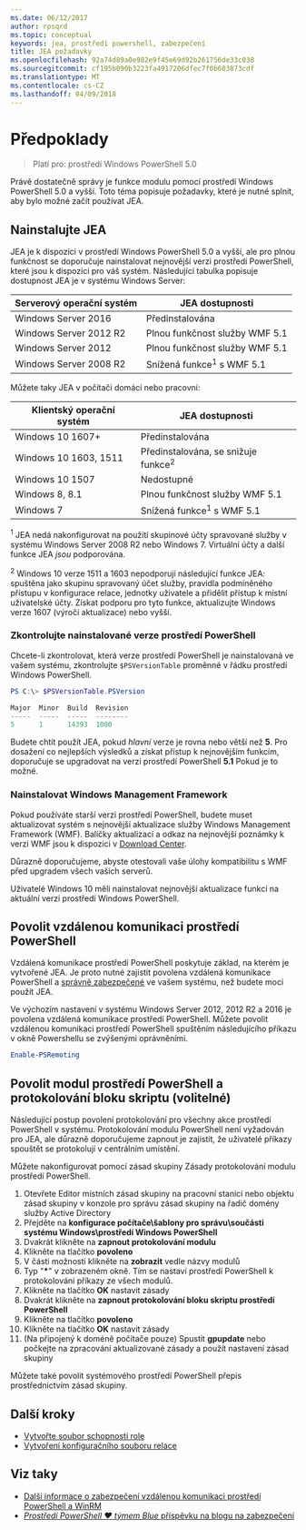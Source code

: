 ```yaml
---
ms.date: 06/12/2017
author: rpsqrd
ms.topic: conceptual
keywords: jea, prostředí powershell, zabezpečení
title: JEA požadavky
ms.openlocfilehash: 92a74d89a0e982e9f45e69d92b261756de33c038
ms.sourcegitcommit: cf195b090b3223fa4917206dfec7f0b603873cdf
ms.translationtype: MT
ms.contentlocale: cs-CZ
ms.lasthandoff: 04/09/2018
---
```

# <a name="prerequisites"></a>Předpoklady

> Platí pro: prostředí Windows PowerShell 5.0

Právě dostatečně správy je funkce modulu pomocí prostředí Windows PowerShell 5.0 a vyšší.
Toto téma popisuje požadavky, které je nutné splnit, aby bylo možné začít používat JEA.

## <a name="install-jea"></a>Nainstalujte JEA

JEA je k dispozici v prostředí Windows PowerShell 5.0 a vyšší, ale pro plnou funkčnost se doporučuje nainstalovat nejnovější verzi prostředí PowerShell, které jsou k dispozici pro váš systém.
Následující tabulka popisuje dostupnost JEA je v systému Windows Server:

Serverový operační systém   | JEA dostupnosti
--------------------------|--------------------------------
Windows Server 2016       | Předinstalována
Windows Server 2012 R2    | Plnou funkčnost služby WMF 5.1
Windows Server 2012       | Plnou funkčnost služby WMF 5.1
Windows Server 2008 R2    | Snížená funkce<sup>1</sup> s WMF 5.1

Můžete taky JEA v počítači domácí nebo pracovní:

Klientský operační systém   | JEA dostupnosti
--------------------------|-----------------------------------------------------
Windows 10 1607+          | Předinstalována
Windows 10 1603, 1511     | Předinstalována, se snižuje funkce<sup>2</sup>
Windows 10 1507           | Nedostupné
Windows 8, 8.1            | Plnou funkčnost služby WMF 5.1
Windows 7                 | Snížená funkce<sup>1</sup> s WMF 5.1

<sup>1</sup> JEA nedá nakonfigurovat na použití skupinové účty spravované služby v systému Windows Server 2008 R2 nebo Windows 7.
Virtuální účty a další funkce JEA *jsou* podporována.

<sup>2</sup> Windows 10 verze 1511 a 1603 nepodporují následující funkce JEA: spuštěna jako skupinu spravovaný účet služby, pravidla podmíněného přístupu v konfigurace relace, jednotky uživatele a přidělit přístup k místní uživatelské účty.
Získat podporu pro tyto funkce, aktualizujte Windows verze 1607 (výročí aktualizace) nebo vyšší.

### <a name="check-which-version-of-powershell-is-installed"></a>Zkontrolujte nainstalované verze prostředí PowerShell

Chcete-li zkontrolovat, která verze prostředí PowerShell je nainstalovaná ve vašem systému, zkontrolujte `$PSVersionTable` proměnné v řádku prostředí Windows PowerShell.

```powershell
PS C:\> $PSVersionTable.PSVersion

Major  Minor  Build  Revision
-----  -----  -----  --------
5      1      14393  1000
```

Budete chtít použít JEA, pokud *hlavní* verze je rovna nebo větší než **5**.
Pro dosažení co nejlepších výsledků a získat přístup k nejnovějším funkcím, doporučuje se upgradovat na verzi prostředí PowerShell **5.1** Pokud je to možné.

### <a name="install-windows-management-framework"></a>Nainstalovat Windows Management Framework

Pokud používáte starší verzi prostředí PowerShell, budete muset aktualizovat systém s nejnovější aktualizace služby Windows Management Framework (WMF).
Balíčky aktualizací a odkaz na nejnovější poznámky k verzi WMF jsou k dispozici v [Download Center](https://aka.ms/WMF5).

Důrazně doporučujeme, abyste otestovali vaše úlohy kompatibilitu s WMF před upgradem všech vašich serverů.

Uživatelé Windows 10 měli nainstalovat nejnovější aktualizace funkcí na aktuální verzi prostředí Windows PowerShell.

## <a name="enable-powershell-remoting"></a>Povolit vzdálenou komunikaci prostředí PowerShell

Vzdálená komunikace prostředí PowerShell poskytuje základ, na kterém je vytvořené JEA.
Je proto nutné zajistit povolena vzdálená komunikace PowerShell a [správně zabezpečené](https://msdn.microsoft.com/powershell/scripting/setup/winrmsecurity) ve vašem systému, než budete moci použít JEA.

Ve výchozím nastavení v systému Windows Server 2012, 2012 R2 a 2016 je povolena vzdálená komunikace prostředí PowerShell.
Můžete povolit vzdálenou komunikaci prostředí PowerShell spuštěním následujícího příkazu v okně Powershellu se zvýšenými oprávněními.

```powershell
Enable-PSRemoting
```

## <a name="enable-powershell-module-and-script-block-logging-optional"></a>Povolit modul prostředí PowerShell a protokolování bloku skriptu (volitelné)

Následující postup povolení protokolování pro všechny akce prostředí PowerShell v systému.
Protokolování modulu PowerShell není vyžadován pro JEA, ale důrazně doporučujeme zapnout je zajistit, že uživatelé příkazy spouštět se protokolují v centrálním umístění.

Můžete nakonfigurovat pomocí zásad skupiny Zásady protokolování modulu prostředí PowerShell.

1. Otevřete Editor místních zásad skupiny na pracovní stanici nebo objektu zásad skupiny v konzole pro správu zásad skupiny na řadič domény služby Active Directory
2. Přejděte na **konfigurace počítače\\šablony pro správu\\součásti systému Windows\\prostředí Windows PowerShell**
3. Dvakrát klikněte na **zapnout protokolování modulu**
4. Klikněte na tlačítko **povoleno**
5. V části možnosti klikněte na **zobrazit** vedle názvy modulů
6. Typ "**\***" v zobrazeném okně. Tím se nastaví prostředí PowerShell k protokolování příkazy ze všech modulů.
7. Klikněte na tlačítko **OK** nastavit zásady
8. Dvakrát klikněte na **zapnout protokolování bloku skriptu prostředí PowerShell**
9. Klikněte na tlačítko **povoleno**
10. Klikněte na tlačítko **OK** nastavit zásady
11. (Na připojený k doméně počítače pouze) Spustit **gpupdate** nebo počkejte na zpracování aktualizované zásady a použít nastavení zásad skupiny

Můžete také povolit systémového prostředí PowerShell přepis prostřednictvím zásad skupiny.

## <a name="next-steps"></a>Další kroky

- [Vytvořte soubor schopnosti role](role-capabilities.md)
- [Vytvoření konfiguračního souboru relace](session-configurations.md)

## <a name="see-also"></a>Viz taky

- [Další informace o zabezpečení vzdálenou komunikaci prostředí PowerShell a WinRM](https://msdn.microsoft.com/powershell/scripting/setup/winrmsecurity)
- [*Prostředí PowerShell ♥ týmem Blue* příspěvku na blogu na zabezpečení](https://blogs.msdn.microsoft.com/powershell/2015/06/09/powershell-the-blue-team/)